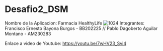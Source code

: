 # Desafio2_DSM
Nombre de la Aplicacion: Farmacia HealthyLife
![1024](https://github.com/user-attachments/assets/f835b696-0b2e-49e8-819d-ee3984cb3b27)
Integrantes: 
Francisco Ernesto Bayona Burgos - BB202225 //
Pablo Dagoberto Aguilar Montano - AM230283
             
Enlace a video de Youtube: https://youtu.be/7wHV23_Svi4
